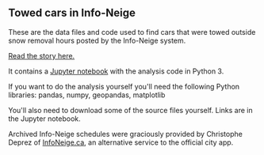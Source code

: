 ## Towed cars in Info-Neige

These are the data files and code used to find cars that were towed outside snow removal hours posted by the Info-Neige system.

[Read the story here.](http://cbc.ca/1.4603596)

It contains a [Jupyter notebook](https://github.com/robroc/montreal-towed-cars/blob/master/Car%20towings.ipynb) with the analysis code in Python 3.

If you want to do the analysis yourself you'll need the following Python libraries: pandas, numpy, geopandas, matplotlib

You'll also need to download some of the source files yourself. Links are in the Jupyter notebook.

Archived Info-Neige schedules were graciously provided by Christophe Deprez of [InfoNeige.ca](http://infoneige.ca/), an alternative service to the official city app.
